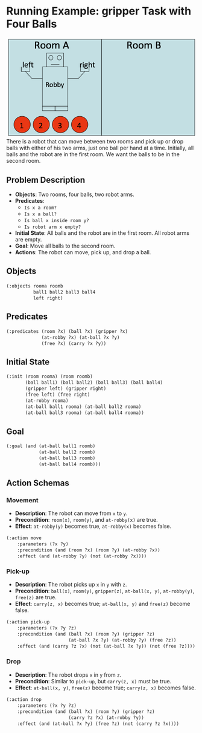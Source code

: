 # Running Example: gripper Task with Four Balls

![robby](robby.png)
There is a robot that can move between two rooms and pick up or drop balls with either of his two arms, just one ball per hand at a time. Initially, all balls and the robot are in the first room. We want the balls to be in the second room.

## **Problem Description**
- **Objects**: Two rooms, four balls, two robot arms.
- **Predicates**:
  - `Is x a room?`
  - `Is x a ball?`
  - `Is ball x inside room y?`
  - `Is robot arm x empty?`
- **Initial State**: All balls and the robot are in the first room. All robot arms are empty.
- **Goal**: Move all balls to the second room.
- **Actions**: The robot can move, pick up, and drop a ball.

## **Objects**

```pddl
(:objects rooma roomb
          ball1 ball2 ball3 ball4
          left right)
```

## **Predicates**

```pddl
(:predicates (room ?x) (ball ?x) (gripper ?x)
             (at-robby ?x) (at-ball ?x ?y)
             (free ?x) (carry ?x ?y))
```

## **Initial State**

```pddl
(:init (room rooma) (room roomb)
       (ball ball1) (ball ball2) (ball ball3) (ball ball4)
       (gripper left) (gripper right)
       (free left) (free right)
       (at-robby rooma)
       (at-ball ball1 rooma) (at-ball ball2 rooma)
       (at-ball ball3 rooma) (at-ball ball4 rooma))
```

## **Goal**

```pddl
(:goal (and (at-ball ball1 roomb)
            (at-ball ball2 roomb)
            (at-ball ball3 roomb)
            (at-ball ball4 roomb)))
```

## Action Schemas

### **Movement**

- **Description**: The robot can move from `x` to `y`.
- **Precondition**: `room(x)`, `room(y)`, and `at-robby(x)` are true.
- **Effect**: `at-robby(y)` becomes true, `at-robby(x)` becomes false.

```pddl
(:action move
    :parameters (?x ?y)
    :precondition (and (room ?x) (room ?y) (at-robby ?x))
    :effect (and (at-robby ?y) (not (at-robby ?x))))
```

### **Pick-up**

- **Description**: The robot picks up `x` in `y` with `z`.
- **Precondition**: `ball(x)`, `room(y)`, `gripper(z)`, `at-ball(x, y)`, `at-robby(y)`, `free(z)` are true.
- **Effect**: `carry(z, x)` becomes true; `at-ball(x, y)` and `free(z)` become false.

```pddl
(:action pick-up
    :parameters (?x ?y ?z)
    :precondition (and (ball ?x) (room ?y) (gripper ?z)
                       (at-ball ?x ?y) (at-robby ?y) (free ?z))
    :effect (and (carry ?z ?x) (not (at-ball ?x ?y)) (not (free ?z))))
```

### **Drop**

- **Description**: The robot drops `x` in `y` from `z`.
- **Precondition**: Similar to `pick-up`, but `carry(z, x)` must be true.
- **Effect**: `at-ball(x, y)`, `free(z)` become true; `carry(z, x)` becomes false.

```pddl
(:action drop
    :parameters (?x ?y ?z)
    :precondition (and (ball ?x) (room ?y) (gripper ?z)
                       (carry ?z ?x) (at-robby ?y))
    :effect (and (at-ball ?x ?y) (free ?z) (not (carry ?z ?x))))
```

